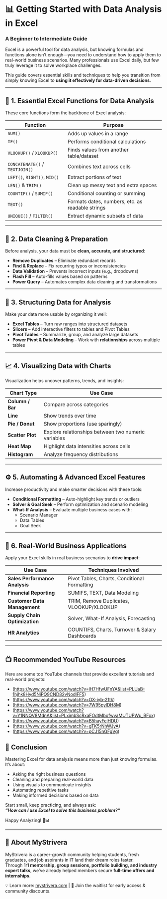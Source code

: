 # 📊 Getting Started with Data Analysis in Excel  
### A Beginner to Intermediate Guide

Excel is a powerful tool for data analysis, but knowing formulas and functions alone isn’t enough—you need to understand how to apply them to real-world business scenarios. Many professionals use Excel daily, but few truly leverage it to solve workplace challenges.

This guide covers essential skills and techniques to help you transition from simply knowing Excel to **using it effectively for data-driven decisions**.

---

## 🧠 1. Essential Excel Functions for Data Analysis

These core functions form the backbone of Excel analysis:

| Function         | Purpose                                                  |
|------------------|----------------------------------------------------------|
| `SUM()`          | Adds up values in a range                                |
| `IF()`           | Performs conditional calculations                        |
| `VLOOKUP()` / `XLOOKUP()` | Finds values from another table/dataset         |
| `CONCATENATE()` / `TEXTJOIN()` | Combines text across cells                 |
| `LEFT()`, `RIGHT()`, `MID()` | Extract portions of text                     |
| `LEN()` & `TRIM()` | Clean up messy text and extra spaces                  |
| `COUNTIF()` / `SUMIF()` | Conditional counting or summing                  |
| `TEXT()`         | Formats dates, numbers, etc. as readable strings         |
| `UNIQUE()` / `FILTER()` | Extract dynamic subsets of data                  |

---

## 🧹 2. Data Cleaning & Preparation

Before analysis, your data must be **clean, accurate, and structured**:

- **Remove Duplicates** – Eliminate redundant records
- **Find & Replace** – Fix recurring typos or inconsistencies
- **Data Validation** – Prevents incorrect inputs (e.g., dropdowns)
- **Flash Fill** – Auto-fills values based on patterns
- **Power Query** – Automates complex data cleaning and transformations

---

## 🧱 3. Structuring Data for Analysis

Make your data more usable by organizing it well:

- **Excel Tables** – Turn raw ranges into structured datasets
- **Slicers** – Add interactive filters to tables and Pivot Tables
- **Pivot Tables** – Summarize, group, and analyze large datasets
- **Power Pivot & Data Modeling** – Work with **relationships** across multiple tables

---

## 📈 4. Visualizing Data with Charts

Visualization helps uncover patterns, trends, and insights:

| Chart Type         | Use Case                                                 |
|--------------------|----------------------------------------------------------|
| **Column / Bar**   | Compare across categories                                |
| **Line**           | Show trends over time                                    |
| **Pie / Donut**    | Show proportions (use sparingly)                         |
| **Scatter Plot**   | Explore relationships between two numeric variables      |
| **Heat Map**       | Highlight data intensities across cells                  |
| **Histogram**      | Analyze frequency distributions                          |

---

## ⚙️ 5. Automating & Advanced Excel Features

Increase productivity and make smarter decisions with these tools:

- **Conditional Formatting** – Auto-highlight key trends or outliers
- **Solver & Goal Seek** – Perform optimization and scenario modeling
- **What-If Analysis** – Evaluate multiple business cases with:
  - Scenario Manager  
  - Data Tables  
  - Goal Seek

---

## 💼 6. Real-World Business Applications

Apply your Excel skills in real business scenarios to **drive impact**:

| Use Case                   | Techniques Involved                                     |
|----------------------------|--------------------------------------------------------|
| **Sales Performance Analysis** | Pivot Tables, Charts, Conditional Formatting     |
| **Financial Reporting**     | SUMIFS, TEXT, Data Modeling                          |
| **Customer Data Management** | TRIM, Remove Duplicates, VLOOKUP/XLOOKUP            |
| **Supply Chain Optimization** | Solver, What-If Analysis, Forecasting              |
| **HR Analytics**            | COUNTIFS, Charts, Turnover & Salary Dashboards       |

---

## 📺 Recommended YouTube Resources

Here are some top YouTube channels that provide excellent tutorials and real-world projects:

- (https://www.youtube.com/watch?v=lH7HfwUFnYA&list=PLUaB-1hjhk8Hyd5NiPQ9CND82vNodlFF5)
- (https://www.youtube.com/watch?v=OX-iyb-21tk)  
- (https://www.youtube.com/watch?v=7W95pylDH8M)  
- (https://www.youtube.com/watch?v=Y1NNQV8MdnA&list=PLximbScRxaFOdtMbofwvaMUTUPWu_BFxx)  
- (https://www.youtube.com/watch?v=B5hayFelHDU)
- (https://www.youtube.com/watch?v=gTK5rNhWJyA)
- (https://www.youtube.com/watch?v=pCJ15nGFgVg)
  
## 🏁 Conclusion

Mastering Excel for data analysis means more than just knowing formulas. It’s about:

- Asking the right business questions  
- Cleaning and preparing real-world data  
- Using visuals to communicate insights  
- Automating repetitive tasks  
- Making informed decisions based on data

Start small, keep practicing, and always ask:  
**_“How can I use Excel to solve this business problem?”_**

Happy Analyzing! 🧮📊

---

## 🌟 About MyStrivera
MyStrivera is a career-growth community helping students, fresh graduates, and job aspirants in IT land their dream roles faster.  
Through **1:1 mentorship, group sessions, portfolio building, and industry expert talks**, we’ve already helped members secure **full-time offers and internships**.  

💡 Learn more: [mystrivera.com](https://mystrivera.com) | 📲 Join the waitlist for early access & community discounts.
